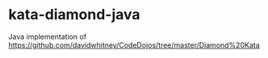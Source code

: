 # kata-diamond-java


Java implementation of https://github.com/davidwhitney/CodeDojos/tree/master/Diamond%20Kata

